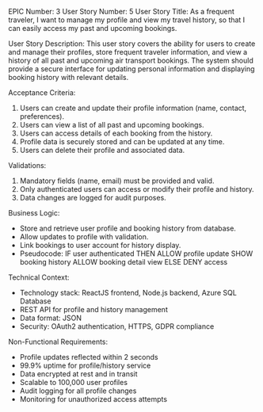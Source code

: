 EPIC Number: 3
User Story Number: 5
User Story Title: As a frequent traveler, I want to manage my profile and view my travel history, so that I can easily access my past and upcoming bookings.

User Story Description: This user story covers the ability for users to create and manage their profiles, store frequent traveler information, and view a history of all past and upcoming air transport bookings. The system should provide a secure interface for updating personal information and displaying booking history with relevant details.

Acceptance Criteria:
1. Users can create and update their profile information (name, contact, preferences).
2. Users can view a list of all past and upcoming bookings.
3. Users can access details of each booking from the history.
4. Profile data is securely stored and can be updated at any time.
5. Users can delete their profile and associated data.

Validations:
1. Mandatory fields (name, email) must be provided and valid.
2. Only authenticated users can access or modify their profile and history.
3. Data changes are logged for audit purposes.

Business Logic:
- Store and retrieve user profile and booking history from database.
- Allow updates to profile with validation.
- Link bookings to user account for history display.
- Pseudocode:
  IF user authenticated THEN
    ALLOW profile update
    SHOW booking history
    ALLOW booking detail view
  ELSE
    DENY access

Technical Context:
- Technology stack: ReactJS frontend, Node.js backend, Azure SQL Database
- REST API for profile and history management
- Data format: JSON
- Security: OAuth2 authentication, HTTPS, GDPR compliance

Non-Functional Requirements:
- Profile updates reflected within 2 seconds
- 99.9% uptime for profile/history service
- Data encrypted at rest and in transit
- Scalable to 100,000 user profiles
- Audit logging for all profile changes
- Monitoring for unauthorized access attempts